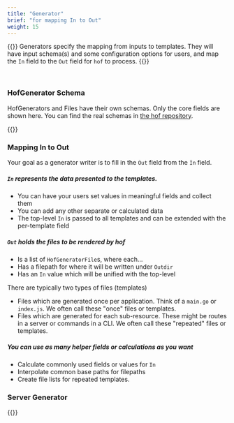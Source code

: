 ```yaml
---
title: "Generator"
brief: "for mapping In to Out"
weight: 15
---
```


{{<lead>}}
Generators specify the mapping from inputs to templates.
They will have input schema(s) and some configuration options for users,
and map the `In` field to the `Out` field for `hof` to process.
{{</lead>}}

<br>

### HofGenerator Schema

HofGenerators and Files have their own schemas.
Only the core fields are shown here.
You can find the real schemas in [the hof repository](https://github.com/hofstadter-io/hof/tree/_dev/schema/gen).

{{<codePane file="code/getting-started/first-example/content/generator/schemas.html" title="HofGenerator Schemas">}}

### Mapping In to Out

Your goal as a generator writer is to fill in the `Out` field from the `In` field.

##### `In` represents the data presented to the templates. 

- You can have your users set values in meaningful fields and collect them
- You can add any other separate or calculated data
- The top-level `In` is passed to all templates and can be extended with the per-template field

##### `Out` holds the files to be rendered by hof

- Is a list of `HofGeneratorFile`s, where each...
- Has a filepath for where it will be written under `Outdir`
- Has an `In` value which will be unified with the top-level

There are typically two types of files (templates)

- Files which are generated once per application. Think of a `main.go` or `index.js`. We often call these "once" files or templates.
- Files which are generated for each sub-resource. These might be routes in a server or commands in a CLI. We often call these "repeated" files or templates.

##### You can use as many helper fields or calculations as you want

- Calculate commonly used fields or values for `In`
- Interpolate common base paths for filepaths
- Create file lists for repeated templates.

### Server Generator



{{<codePane file="code/getting-started/first-example/gen/server.html" title="gen/server.cue">}}


